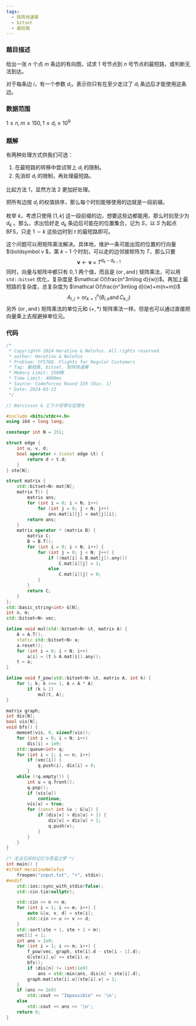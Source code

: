 ```yaml
---
tags:
  - 矩阵快速幂
  - bitset
  - 最短路
---
```


### 题目描述

给出一张 $n$ 个点 $m$ 条边的有向图，试求 $1$ 号节点到 $n$ 号节点的最短路，或判断无法到达。

对于每条边 $i$，有一个参数 $d_i$，表示你只有在至少走过了 $d_i$ 条边后才能使用这条边。

### 数据范围

$1\le n,m\le 150, 1\le d_i\le 10^9$

### 题解

有两种处理方式供我们可选：

1.   在最短路的转移中尝试带上 $d_i$ 的限制。
2.   先消却 $d_i$ 的限制，再处理最短路。

比起方法 $1$，显然方法 $2$ 更加好处理。

把所有边按 $d_i$ 的权值排序，那么每个时刻能够使用的边就是一段前缀。

枚举 $k$，考虑只使用 $[1,k]$ 这一段前缀的边，想要这些边都能用，那么时刻至少为 $d_k$ 。那么，求出恰好走 $d_k$ 条边后可能在的位置集合，记为 $S$，以 $S$ 为起点 BFS，只走 $1\sim k$ 这些边时到 $t$ 的最短路即可。

这个问题可以用矩阵乘法解决。具体地，维护一条可能出现的位置的行向量 $\boldsymbol v $，第 $k-1$ 个时刻，可以走的边邻接矩阵为 $T$，那么只要
$$
\boldsymbol v\leftarrow \boldsymbol v\times T^{d_k-d_{k-1}}
$$
同时，向量与矩阵中都只有 $0,1$ 两个值，而且是 $(\operatorname{or},\operatorname{and})$ 矩阵乘法，可以用 `std::bitset` 优化，复杂度是 $\mathcal O(\frac{n^3m\log d}{w})$。再加上最短路的复杂度，总复杂度为 $\mathcal O(\frac{n^3m\log d}{w}+m(n+m))$
$$
A_{i,j}=\operatorname{or}_{k=1}^{n}(B_{i,k}\operatorname{and}C_{k,j})
$$
另外 $(\operatorname{or},\operatorname{and})$ 矩阵乘法的单位元和 $(+,*)$ 矩阵乘法一样。但是也可以通过直接把向量乘上去规避掉单位元。

### 代码

```cpp
/*
 * Copyright© 2024 Heratino & Nelofus. All rights reserved.
 * author: Heratino & Nelofus
 * Problem: CF576D. Flights for Regular Customers
 * Tag: 最短路, bitset, 矩阵快速幂
 * Memory Limit: 256MB
 * Time Limit: 4000ms
 * Source: Codeforces Round 319 (Div. 1)
 * Date: 2024-03-13 
 */

// Narcissus & どうか安寧な記憶を

#include <bits/stdc++.h>
using i64 = long long;

constexpr int N = 151;

struct edge {
	int u, v, d;
	bool operator < (const edge &t) {
		return d < t.d;
	}
} ste[N];

struct matrix {
	std::bitset<N> mat[N];
	matrix T() {
		matrix ans;
		for (int i = 0; i < N; i++)
			for (int j = 0; j < N; j++)
				ans.mat[i][j] = mat[j][i];
		return ans;
	}
	matrix operator * (matrix B) {
		matrix C;
		B = B.T();
		for (int i = 0; i < N; i++) {
			for (int j = 0; j < N; j++) {
				if ((mat[i] & B.mat[j]).any())
					C.mat[i][j] = 1;
				else
					C.mat[i][j] = 0;
			}
		}
		return C;
	}
};
std::basic_string<int> G[N];
int n, m;
std::bitset<N> vec;

inline void mul(std::bitset<N> &t, matrix A) {
	A = A.T();
	static std::bitset<N> a;
	a.reset();
	for (int i = 0; i < N; i++)
		a[i] = (t & A.mat[i]).any();
	t = a;
}

inline void f_pow(std::bitset<N> &t, matrix A, int k) {
	for (; k; k >>= 1, A = A * A)
		if (k & 1)
			mul(t, A);
}

matrix graph;
int dis[N];
bool vis[N];
void bfs() {
	memset(vis, 0, sizeof(vis));
	for (int i = 0; i < N; i++)
		dis[i] = 1e9;
	std::queue<int> q;
	for (int i = 1; i <= n; i++)
		if (vec[i]) {
			q.push(i), dis[i] = 0;
		}
	while (!q.empty()) {
		int u = q.front();
		q.pop();
		if (vis[u])
			continue;
		vis[u] = true;
		for (const int &v : G[u]) {
			if (dis[v] > dis[u] + 1) {
				dis[v] = dis[u] + 1;
				q.push(v);
			}
		}
	}
}

/* 无法忘却的记忆与苍蓝之梦 */
int main() {
#ifdef HeratinoNelofus
	freopen("input.txt", "r", stdin);
#endif
	std::ios::sync_with_stdio(false);
	std::cin.tie(nullptr);

	std::cin >> n >> m;	
	for (int i = 1; i <= m; i++) {
		auto &[u, v, d] = ste[i];
		std::cin >> u >> v >> d;
	}
	std::sort(ste + 1, ste + 1 + m);
	vec[1] = 1;
	int ans = 2e9;
	for (int i = 1; i <= m; i++) {
		f_pow(vec, graph, ste[i].d - ste[i - 1].d);
		G[ste[i].u] += ste[i].v;
		bfs();
		if (dis[n] != (int)1e9)
			ans = std::min(ans, dis[n] + ste[i].d);
		graph.mat[ste[i].u][ste[i].v] = 1;
	}
	if (ans >= 2e9)
		std::cout << "Impossible" << '\n';
	else
		std::cout << ans << '\n';
	return 0;
}
```

